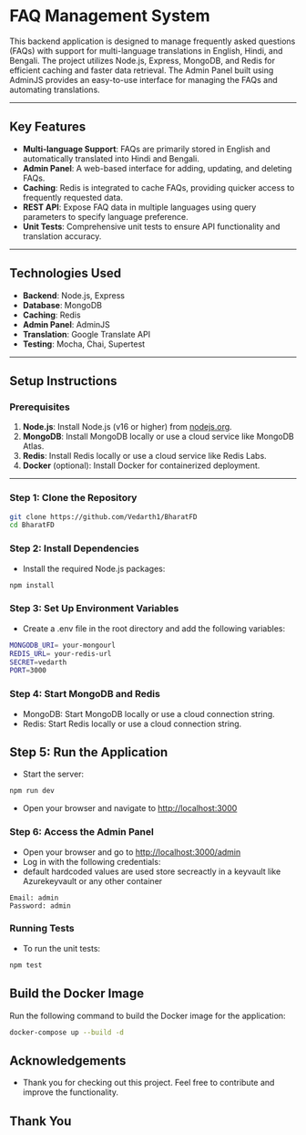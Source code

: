 # FAQ Management System

This backend application is designed to manage frequently asked questions (FAQs) with support for multi-language translations in English, Hindi, and Bengali. The project utilizes Node.js, Express, MongoDB, and Redis for efficient caching and faster data retrieval. The Admin Panel built using AdminJS provides an easy-to-use interface for managing the FAQs and automating translations.

---

## Key Features

- **Multi-language Support**: FAQs are primarily stored in English and automatically translated into Hindi and Bengali.
- **Admin Panel**: A web-based interface for adding, updating, and deleting FAQs.
- **Caching**: Redis is integrated to cache FAQs, providing quicker access to frequently requested data.
- **REST API**: Expose FAQ data in multiple languages using query parameters to specify language preference.
- **Unit Tests**: Comprehensive unit tests to ensure API functionality and translation accuracy.

---

## Technologies Used

- **Backend**: Node.js, Express
- **Database**: MongoDB
- **Caching**: Redis
- **Admin Panel**: AdminJS
- **Translation**: Google Translate API
- **Testing**: Mocha, Chai, Supertest

---

## Setup Instructions

### Prerequisites

1. **Node.js**: Install Node.js (v16 or higher) from [nodejs.org](https://nodejs.org/).
2. **MongoDB**: Install MongoDB locally or use a cloud service like MongoDB Atlas.
3. **Redis**: Install Redis locally or use a cloud service like Redis Labs.
4. **Docker** (optional): Install Docker for containerized deployment.

---

### Step 1: Clone the Repository

```bash
git clone https://github.com/Vedarth1/BharatFD
cd BharatFD
```
### Step 2: Install Dependencies
- Install the required Node.js packages:

```bash
npm install
```
### Step 3: Set Up Environment Variables
- Create a .env file in the root directory and add the following variables:
``` bash
MONGODB_URI= your-mongourl
REDIS_URL= your-redis-url
SECRET=vedarth
PORT=3000
```
### Step 4: Start MongoDB and Redis
- MongoDB: Start MongoDB locally or use a cloud connection string.
- Redis: Start Redis locally or use a cloud connection string.

## Step 5: Run the Application
- Start the server:

```bash
npm run dev
```
- Open your browser and navigate to [http://localhost:3000](http://localhost:300)

### Step 6: Access the Admin Panel
- Open your browser and go to [http://localhost:3000/admin](http://localhost:3000/admin)
- Log in with the following credentials: 
- default hardcoded values are used store secreactly in a keyvault like Azurekeyvault or any other container
```
Email: admin 
Password: admin
```

### Running Tests
- To run the unit tests:

```bash
npm test
```

## Build the Docker Image
Run the following command to build the Docker image for the application:

```bash
docker-compose up --build -d
```

## Acknowledgements
- Thank you for checking out this project. Feel free to contribute and improve the functionality.

## Thank You